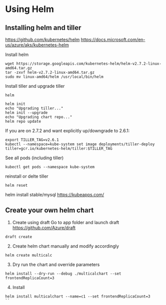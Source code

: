 # Using Helm

## Installing helm and tiller
https://github.com/kubernetes/helm
https://docs.microsoft.com/en-us/azure/aks/kubernetes-helm

Install helm
```
wget https://storage.googleapis.com/kubernetes-helm/helm-v2.7.2-linux-amd64.tar.gz
tar -zxvf helm-v2.7.2-linux-amd64.tar.gz
sudo mv linux-amd64/helm /usr/local/bin/helm
```

Install tiller and upgrade tiller
```
helm

helm init
echo "Upgrading tiller..."
helm init --upgrade
echo "Upgrading chart repo..."
helm repo update
```

If you are on 2.7.2 and want explicitly up/downgrade to 2.6.1:
```
export TILLER_TAG=v2.6.1
kubectl --namespace=kube-system set image deployments/tiller-deploy tiller=gcr.io/kubernetes-helm/tiller:$TILLER_TAG
```

See all pods (including tiller)
```
kubectl get pods --namespace kube-system
```

reinstall or delte tiller
```
helm reset
```

helm install stable/mysql
https://kubeapps.com/

## Create your own helm chart

1. Create using draft
Go to app folder and launch draft
https://github.com/Azure/draft 
```
draft create
```

2. Create helm chart manually and modify accordingly

```
helm create multicalc
```

3. Dry run the chart and override parameters
```
helm install --dry-run --debug ./multicalchart --set frontendReplicaCount=3
```

4. Install
```
helm install multicalchart --name=c1 --set frontendReplicaCount=3
``